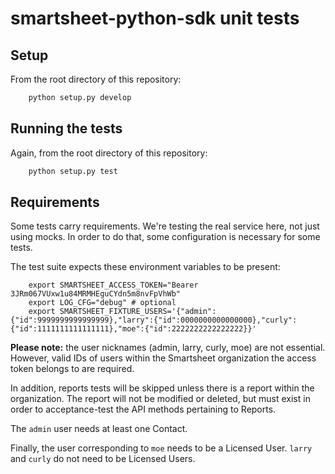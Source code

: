 # smartsheet-python-sdk unit tests

## Setup

From the root directory of this repository:

```python
    python setup.py develop
```

## Running the tests

Again, from the root directory of this repository:

```python
    python setup.py test
```

## Requirements

Some tests carry requirements. We're testing the real service here, not just using mocks. In order to do that, some configuration is necessary for some tests.

The test suite expects these environment variables to be present:

```shell
    export SMARTSHEET_ACCESS_TOKEN="Bearer 3JRm067VUxw1u84MRMHEguCYdn5m8nvFpVhWb"
    export LOG_CFG="debug" # optional
    export SMARTSHEET_FIXTURE_USERS='{"admin":{"id":9999999999999999},"larry":{"id":0000000000000000},"curly":{"id":1111111111111111},"moe":{"id":2222222222222222}}'
```

**Please note:** the user nicknames (admin, larry, curly, moe) are not essential. However, valid IDs of users within the Smartsheet organization the access token belongs to are required.

In addition, reports tests will be skipped unless there is a report within the organization. The report will not be modified or deleted, but must exist in order to acceptance-test the API methods pertaining to Reports.

The `admin` user needs at least one Contact.

Finally, the user corresponding to `moe` needs to be a Licensed User. `larry` and `curly` do not need to be Licensed Users.
